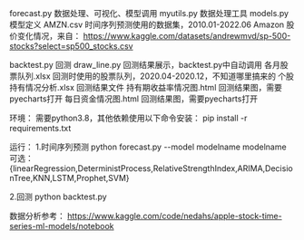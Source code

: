 forecast.py 数据处理、可视化、模型调用
myutils.py 数据处理工具
models.py 模型定义
AMZN.csv 时间序列预测使用的数据集，2010.01-2022.06 Amazon 股价变化情况，来自：
https://www.kaggle.com/datasets/andrewmvd/sp-500-stocks?select=sp500_stocks.csv

backtest.py 回测
draw_line.py 回测结果展示，backtest.py中自动调用
各月股票队列.xlsx 回测时使用的股票队列，2020.04-2020.12，不知道哪里搞来的
个股持有情况分析.xlsx 回测结果文件
持有期收益率情况图.html 回测结果图，需要pyecharts打开
每日资金情况图.html 回测结果图，需要pyecharts打开

环境：
需要python3.8，其他依赖使用以下命令安装：
pip install -r requirements.txt

运行：
1.时间序列预测
python forecast.py --model modelname
modelname 可选：{linearRegression,DeterministProcess,RelativeStrengthIndex,ARIMA,DecisionTree,KNN,LSTM,Prophet,SVM}

2.回测
python backtest.py

数据分析参考：
https://www.kaggle.com/code/nedahs/apple-stock-time-series-ml-models/notebook
